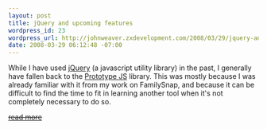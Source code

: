 ```yaml
---
layout: post
title: jQuery and upcoming features
wordpress_id: 23
wordpress_url: http://johnweaver.zxdevelopment.com/2008/03/29/jquery-and-upcoming-features/
date: 2008-03-29 06:12:48 -07:00
---
```

While I have used <a href="http://www.jquery.com/">jQuery</a> (a javascript utility library) in the past, I generally have fallen back to the <a href="http://www.prototypejs.org/">Prototype JS</a> library. This was mostly because I was already familiar with it from my work on FamilySnap, and because it can be difficult to find the time to fit in learning another tool when it's not completely necessary to do so.</p>
<del><a href="http://www.zxdevelopment.com/node/51">read more</a></del>
